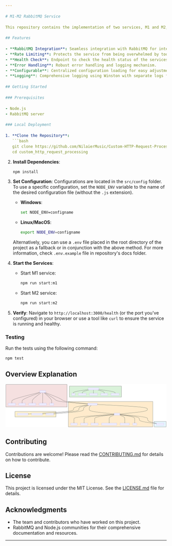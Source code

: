 ```yaml
---

# M1-M2 RabbitMQ Service

This repository contains the implementation of two services, M1 and M2, that communicate with each other using RabbitMQ. The M1 service receives HTTP requests, processes them, and sends tasks to the M2 service through a RabbitMQ queue. The M2 service then processes these tasks and sends the results back to M1.

## Features

- **RabbitMQ Integration**: Seamless integration with RabbitMQ for inter-service communication.
- **Rate Limiting**: Protects the service from being overwhelmed by too many requests.
- **Health Check**: Endpoint to check the health status of the services.
- **Error Handling**: Robust error handling and logging mechanism.
- **Configurable**: Centralized configuration loading for easy adjustments.
- **Logging**: Comprehensive logging using Winston with separate logs for errors and combined logs.

## Getting Started

### Prerequisites

- Node.js
- RabbitMQ server

### Local Deployment

1. **Clone the Repository**:
   ```bash
   git clone https://github.com/NilaierMusic/Custom-HTTP-Request-Processing.git
   cd custom_http_request_processing
   ```

2. **Install Dependencies**:
   ```bash
   npm install
   ```

3. **Set Configuration**:
   Configurations are located in the `src/config` folder. To use a specific configuration, set the `NODE_ENV` variable to the name of the desired configuration file (without the `.js` extension).

   - **Windows**:
     ```bash
     set NODE_ENV=configname
     ```

   - **Linux/MacOS**:
     ```bash
     export NODE_ENV=configname
     ```

   Alternatively, you can use a `.env` file placed in the root directory of the project as a fallback or in conjunction with the above method. For more information, check `.env.example` file in repository's docs folder.

4. **Start the Services**:
   - Start M1 service:
     ```bash
     npm run start:m1
     ```
   - Start M2 service:
     ```bash
     npm run start:m2
     ```

5. **Verify**:
   Navigate to `http://localhost:3000/health` (or the port you've configured) in your browser or use a tool like `curl` to ensure the service is running and healthy.

### Testing

Run the tests using the following command:

```bash
npm test
```

## Overview Explanation

![Diagram Description](docs/image/diagram.svg)

## Contributing

Contributions are welcome! Please read the [CONTRIBUTING.md](CONTRIBUTING.md) for details on how to contribute.

## License

This project is licensed under the MIT License. See the [LICENSE.md](LICENSE.md) file for details.

## Acknowledgments

- The team and contributors who have worked on this project.
- RabbitMQ and Node.js communities for their comprehensive documentation and resources.

---
```

